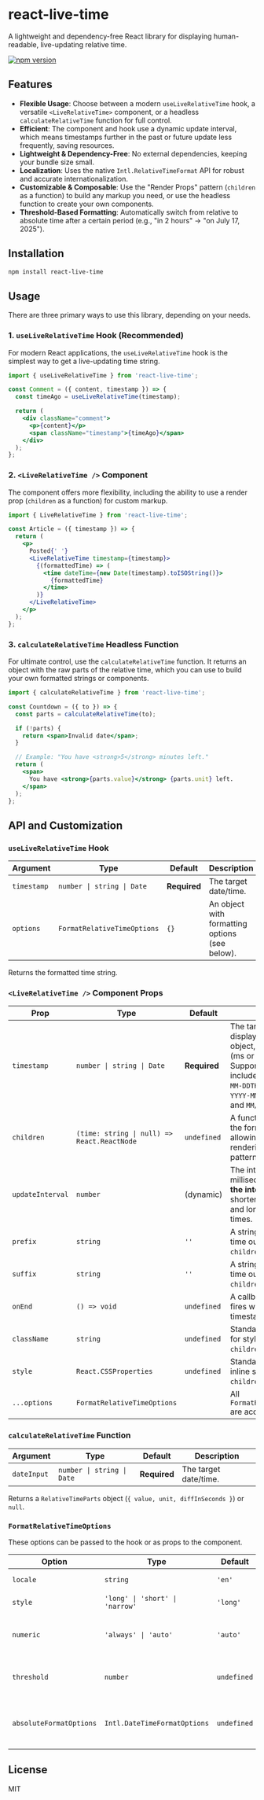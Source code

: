 # react-live-time

A lightweight and dependency-free React library for displaying human-readable, live-updating relative time.

[![npm version](https://badge.fury.io/js/react-live-time.svg)](https://badge.fury.io/js/react-live-time)

## Features

- **Flexible Usage**: Choose between a modern `useLiveRelativeTime` hook, a versatile `<LiveRelativeTime>` component, or a headless `calculateRelativeTime` function for full control.
- **Efficient**: The component and hook use a dynamic update interval, which means timestamps further in the past or future update less frequently, saving resources.
- **Lightweight & Dependency-Free**: No external dependencies, keeping your bundle size small.
- **Localization**: Uses the native `Intl.RelativeTimeFormat` API for robust and accurate internationalization.
- **Customizable & Composable**: Use the "Render Props" pattern (`children` as a function) to build any markup you need, or use the headless function to create your own components.
- **Threshold-Based Formatting**: Automatically switch from relative to absolute time after a certain period (e.g., "in 2 hours" -> "on July 17, 2025").

## Installation

```bash
npm install react-live-time
```

## Usage

There are three primary ways to use this library, depending on your needs.

### 1. `useLiveRelativeTime` Hook (Recommended)

For modern React applications, the `useLiveRelativeTime` hook is the simplest way to get a live-updating time string.

```jsx
import { useLiveRelativeTime } from 'react-live-time';

const Comment = ({ content, timestamp }) => {
  const timeAgo = useLiveRelativeTime(timestamp);

  return (
    <div className="comment">
      <p>{content}</p>
      <span className="timestamp">{timeAgo}</span>
    </div>
  );
};
```

### 2. `<LiveRelativeTime />` Component

The component offers more flexibility, including the ability to use a render prop (`children` as a function) for custom markup.

```jsx
import { LiveRelativeTime } from 'react-live-time';

const Article = ({ timestamp }) => {
  return (
    <p>
      Posted{' '}
      <LiveRelativeTime timestamp={timestamp}>
        {(formattedTime) => (
          <time dateTime={new Date(timestamp).toISOString()}>
            {formattedTime}
          </time>
        )}
      </LiveRelativeTime>
    </p>
  );
};
```

### 3. `calculateRelativeTime` Headless Function

For ultimate control, use the `calculateRelativeTime` function. It returns an object with the raw parts of the relative time, which you can use to build your own formatted strings or components.

```jsx
import { calculateRelativeTime } from 'react-live-time';

const Countdown = ({ to }) => {
  const parts = calculateRelativeTime(to);

  if (!parts) {
    return <span>Invalid date</span>;
  }

  // Example: "You have <strong>5</strong> minutes left."
  return (
    <span>
      You have <strong>{parts.value}</strong> {parts.unit} left.
    </span>
  );
};
```

## API and Customization

### `useLiveRelativeTime` Hook

| Argument | Type                                      | Default      | Description                                                                                             |
| -------- | ----------------------------------------- | ------------ | ------------------------------------------------------------------------------------------------------- |
| `timestamp` | `number \| string \| Date`                | **Required** | The target date/time.                                                                                   |
| `options`   | `FormatRelativeTimeOptions`               | `{}`         | An object with formatting options (see below).                                                          |

Returns the formatted time string.

### `<LiveRelativeTime />` Component Props

| Prop                  | Type                                      | Default      | Description                                                                                             |
| --------------------- | ----------------------------------------- | ------------ | ------------------------------------------------------------------------------------------------------- |
| `timestamp`           | `number \| string \| Date`                | **Required** | The target date/time to display. Accepts a `Date` object, Unix timestamp (ms or s), or a string. Supported string formats include ISO 8601 (`YYYY-MM-DDTHH:mm:ss.sssZ`), `YYYY-MM-DD`, `YYYY/MM/DD`, and `MM/DD/YYYY`. |
| `children`            | `(time: string \| null) => React.ReactNode` | `undefined`  | A function that receives the formatted time string, allowing for custom rendering (Render Props pattern). |
| `updateInterval`      | `number`                                  | (dynamic)    | The interval in milliseconds. **If not set, the interval is dynamic**: shorter for recent times and longer for distant times. |
| `prefix`              | `string`                                  | `''`         | A string to prepend to the time output. Ignored if `children` is a function.                            |
| `suffix`              | `string`                                  | `''`         | A string to append to the time output. Ignored if `children` is a function.                             |
| `onEnd`               | `() => void`                              | `undefined`  | A callback function that fires when a future timestamp is reached.                                      |
| `className`           | `string`                                  | `undefined`  | Standard `className` prop for styling. Ignored if `children` is a function.                             |
| `style`               | `React.CSSProperties`                     | `undefined`  | Standard `style` prop for inline styling. Ignored if `children` is a function.                          |
| `...options`          | `FormatRelativeTimeOptions`               |              | All `FormatRelativeTimeOptions` are accepted as props.                                                  |

### `calculateRelativeTime` Function

| Argument | Type                                      | Default      | Description                                                                                             |
| -------- | ----------------------------------------- | ------------ | ------------------------------------------------------------------------------------------------------- |
| `dateInput` | `number \| string \| Date`                | **Required** | The target date/time.                                                                                   |

Returns a `RelativeTimeParts` object (`{ value, unit, diffInSeconds }`) or `null`.

### `FormatRelativeTimeOptions`

These options can be passed to the hook or as props to the component.

| Option                | Type                                      | Default      | Description                                                                                             |
| --------------------- | ----------------------------------------- | ------------ | ------------------------------------------------------------------------------------------------------- |
| `locale`              | `string`                                  | `'en'`       | The locale for formatting (e.g., `'es'`, `'fr'`, `'ja'`).                                                 |
| `style`               | `'long' \| 'short' \| 'narrow'`           | `'long'`     | The formatting style from `Intl.RelativeTimeFormat`.                                                    |
| `numeric`             | `'always' \| 'auto'`                      | `'auto'`     | The numeric option from `Intl.RelativeTimeFormat`. `'auto'` allows for strings like "yesterday".        |
| `threshold`           | `number`                                  | `undefined`  | A threshold in seconds. If the difference exceeds it, an absolute date is shown instead.                |
| `absoluteFormatOptions` | `Intl.DateTimeFormatOptions`              | `undefined`  | Options to format the absolute date when the `threshold` is met. See `Intl.DateTimeFormat` docs.      |

## License

MIT
